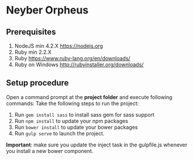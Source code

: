 # Neyber Orpheus

## Prerequisites
1. NodeJS min 4.2.X https://nodejs.org
2. Ruby min 2.2.X
 1. Ruby https://www.ruby-lang.org/en/downloads/
 2. Ruby on Windows http://rubyinstaller.org/downloads/
 
## Setup procedure
Open a command prompt at the **project folder** and execute following commands:
Take the following steps to run the project:

1. Run `gem install sass` to install sass gem for sass support
2. Run `npm install` to update your npm packages
3. Run `bower install` to update your bower packages
4. Run `gulp serve` to launch the project. 

**Important**: make sure you update the inject task in the gulpfile.js whenever you install a new bower component.